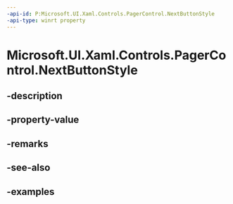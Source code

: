 ```yaml
---
-api-id: P:Microsoft.UI.Xaml.Controls.PagerControl.NextButtonStyle
-api-type: winrt property
---
```


# Microsoft.UI.Xaml.Controls.PagerControl.NextButtonStyle

<!--
public Windows.UI.Xaml.Style NextButtonStyle { get; set; }
-->


## -description

## -property-value

## -remarks

## -see-also

## -examples


